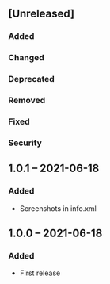 ## [Unreleased]
### Added
### Changed
### Deprecated
### Removed
### Fixed
### Security
## 1.0.1 – 2021-06-18
### Added
- Screenshots in info.xml
## 1.0.0 – 2021-06-18
### Added
- First release